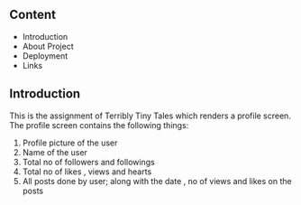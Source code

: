 <h2>Content</h2>
<ul>
  <li>Introduction</li>
  <li>About Project</li>
  <li>Deployment</li>
  <li>Links</li>
</ul>

<h2>Introduction</h2>
<p>This is the assignment of Terribly Tiny Tales which renders a profile screen. The profile screen contains the following things:</p>
<ol>
   <li>Profile picture of the user</li>
  <li>Name of the user</li>
  <li>Total no of followers and followings</li>
   <li>Total no of likes , views and hearts</li>
   <li>All posts done by user; along with the date , no of views and likes on the posts</li>
</ol>
